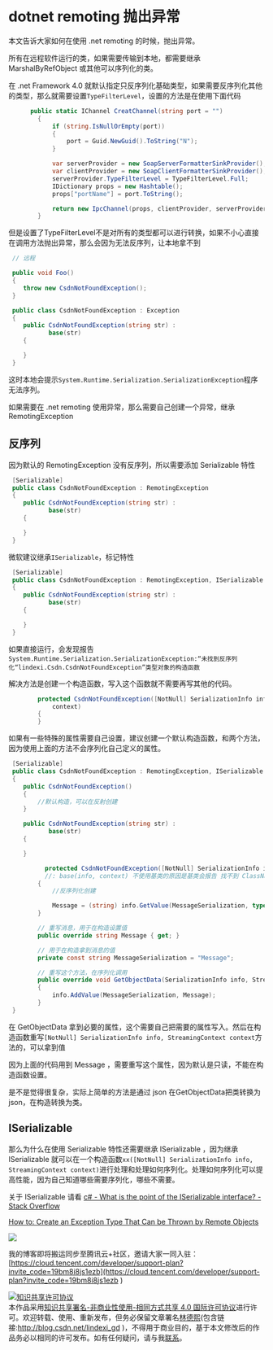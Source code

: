 
# dotnet remoting 抛出异常

本文告诉大家如何在使用 .net remoting 的时候，抛出异常。

<!--more-->


<!-- 标签：.net remoting,rpc,wpf -->

<div id="toc"></div>

所有在远程软件运行的类，如果需要传输到本地，都需要继承 MarshalByRefObject 或其他可以序列化的类。

在 .net Framework 4.0 就默认指定只反序列化基础类型，如果需要反序列化其他的类型，那么就需要设置`TypeFilterLevel`，设置的方法是在使用下面代码

```csharp
      public static IChannel CreatChannel(string port = "")
        {
            if (string.IsNullOrEmpty(port))
            {
                port = Guid.NewGuid().ToString("N");
            }

            var serverProvider = new SoapServerFormatterSinkProvider();
            var clientProvider = new SoapClientFormatterSinkProvider();
            serverProvider.TypeFilterLevel = TypeFilterLevel.Full;
            IDictionary props = new Hashtable();
            props["portName"] = port.ToString();

            return new IpcChannel(props, clientProvider, serverProvider);
        }
```

但是设置了TypeFilterLevel不是对所有的类型都可以进行转换，如果不小心直接在调用方法抛出异常，那么会因为无法反序列，让本地拿不到

```csharp
 // 远程

 public void Foo()
 {
 	throw new CsdnNotFoundException();
 }

 public class CsdnNotFoundException : Exception
 {
 	public CsdnNotFoundException(string str) :
 	       base(str)
 	{

 	}       
 }
```

这时本地会提示`System.Runtime.Serialization.SerializationException`程序无法序列。

如果需要在 .net remoting 使用异常，那么需要自己创建一个异常，继承 RemotingException

## 反序列

因为默认的 RemotingException 没有反序列，所以需要添加 Serializable 特性

```csharp
 [Serializable]
 public class CsdnNotFoundException : RemotingException
 {
 	public CsdnNotFoundException(string str) :
 	       base(str)
 	{

 	}       
 }
```

微软建议继承`ISerializable`，标记特性

```csharp
 [Serializable]
 public class CsdnNotFoundException : RemotingException, ISerializable
 {
 	public CsdnNotFoundException(string str) :
 	       base(str)
 	{

 	}       
 }
```

如果直接运行，会发现报告`System.Runtime.Serialization.SerializationException:“未找到反序列化“lindexi.Csdn.CsdnNotFoundException”类型对象的构造函数`

解决方法是创建一个构造函数，写入这个函数就不需要再写其他的代码。

```csharp
        protected CsdnNotFoundException([NotNull] SerializationInfo info, StreamingContext context) : base(info,
            context)
        {
        }
```

如果有一些特殊的属性需要自己设置，建议创建一个默认构造函数，和两个方法，因为使用上面的方法不会序列化自己定义的属性。

```csharp
 [Serializable]
 public class CsdnNotFoundException : RemotingException, ISerializable
 {
    public CsdnNotFoundException()
    {
    	//默认构造，可以在反射创建
    }

 	public CsdnNotFoundException(string str) :
 	       base(str)
 	{

 	}      

 	      protected CsdnNotFoundException([NotNull] SerializationInfo info, StreamingContext context) 
 	      //: base(info, context) 不使用基类的原因是基类会报告 找不到 ClassName 和其他很多的坑
        {
            //反序列化创建

            Message = (string) info.GetValue(MessageSerialization, typeof(string));
        } 

        // 重写消息，用于在构造设置值
        public override string Message { get; }

        // 用于在构造拿到消息的值
        private const string MessageSerialization = "Message";

        // 重写这个方法，在序列化调用
        public override void GetObjectData(SerializationInfo info, StreamingContext context)
        {
            info.AddValue(MessageSerialization, Message);
        }
 }
```

在 GetObjectData 拿到必要的属性，这个需要自己把需要的属性写入。然后在构造函数重写`[NotNull] SerializationInfo info, StreamingContext context`方法的，可以拿到值

因为上面的代码用到 Message ，需要重写这个属性，因为默认是只读，不能在构造函数设置。

是不是觉得很复杂，实际上简单的方法是通过 json 在GetObjectData把类转换为json，在构造转换为类。

## ISerializable

那么为什么在使用 Serializable 特性还需要继承 ISerializable ，因为继承 ISerializable 就可以在一个构造函数`xx([NotNull] SerializationInfo info, StreamingContext context)`进行处理和处理如何序列化。处理如何序列化可以提高性能，因为自己知道哪些需要序列化，哪些不需要。

关于 ISerializable 请看 [c# - What is the point of the ISerializable interface? - Stack Overflow](https://stackoverflow.com/questions/810974/what-is-the-point-of-the-iserializable-interface )

[How to: Create an Exception Type That Can be Thrown by Remote Objects](https://msdn.microsoft.com/en-us/library/s9fyb186(v=vs.100).aspx )

![](https://i.loli.net/2018/04/08/5ac9ffb44217b.jpg)

我的博客即将搬运同步至腾讯云+社区，邀请大家一同入驻：[https://cloud.tencent.com/developer/support-plan?invite_code=19bm8i8js1ezb](https://cloud.tencent.com/developer/support-plan?invite_code=19bm8i8js1ezb )





<a rel="license" href="http://creativecommons.org/licenses/by-nc-sa/4.0/"><img alt="知识共享许可协议" style="border-width:0" src="https://licensebuttons.net/l/by-nc-sa/4.0/88x31.png" /></a><br />本作品采用<a rel="license" href="http://creativecommons.org/licenses/by-nc-sa/4.0/">知识共享署名-非商业性使用-相同方式共享 4.0 国际许可协议</a>进行许可。欢迎转载、使用、重新发布，但务必保留文章署名[林德熙](http://blog.csdn.net/lindexi_gd)(包含链接:http://blog.csdn.net/lindexi_gd )，不得用于商业目的，基于本文修改后的作品务必以相同的许可发布。如有任何疑问，请与我[联系](mailto:lindexi_gd@163.com)。